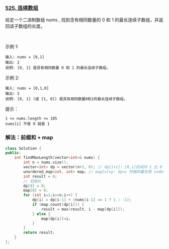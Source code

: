 ### [525. 连续数组](https://leetcode-cn.com/problems/contiguous-array/)

给定一个二进制数组 nums , 找到含有相同数量的 0 和 1 的最长连续子数组，并返回该子数组的长度。

 

示例 1:
```
输入: nums = [0,1]
输出: 2
说明: [0, 1] 是具有相同数量 0 和 1 的最长连续子数组。
```
示例 2:
```
输入: nums = [0,1,0]
输出: 2
说明: [0, 1] (或 [1, 0]) 是具有相同数量0和1的最长连续子数组。
```

提示：
```
1 <= nums.length <= 105
nums[i] 不是 0 就是 1
```


### 解法：前缀和 + map

```cpp
class Solution {
public:
    int findMaxLength(vector<int>& nums) {
        int n = nums.size();
        vector<int> dp = vector(n+1, 0); // dp[i+1]: [0,i]区间内 1 比 0 多的个数
        unordered_map<int, int> map; // map[x]=y: dp=x 时候的最左侧 index
        int result = 0;
        // 初始化
        dp[0] = 0;
        map[0] = 0;
        for (int i=1;i<=n;i++) {
            dp[i] = dp[i-1] + (nums[i-1] == 1 ? 1 : -1);
            if (map.count(dp[i])) {
                result = max(result, i - map[dp[i]]);
            } else {
                map[dp[i]]=i;
            }
        }
        return result;
    }
};
```
